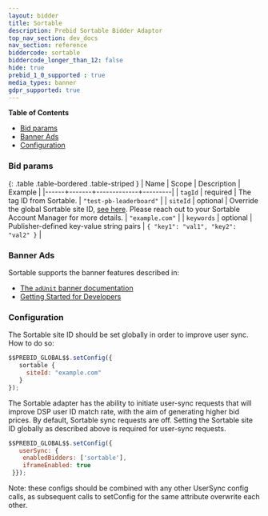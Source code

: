 ```yaml
---
layout: bidder
title: Sortable
description: Prebid Sortable Bidder Adaptor
top_nav_section: dev_docs
nav_section: reference
biddercode: sortable
biddercode_longer_than_12: false
hide: true
prebid_1_0_supported : true
media_types: banner
gdpr_supported: true
---
```


**Table of Contents**

- [Bid params](#sortable-bid-params)
- [Banner Ads](#sortable-banner)
- [Configuration](#sortable-configuration)

<a name="sortable-bid-params" />

### Bid params

{: .table .table-bordered .table-striped }
| Name | Scope | Description | Example |
|------+-------+-------------+---------|
| `tagId` | required | The tag ID from Sortable. | `"test-pb-leaderboard"` |
| `siteId` | optional | Override the global Sortable site ID, [see here](#sortable-configuration). Please reach out to your Sortable Account Manager for more details. | `"example.com"` |
| `keywords` | optional | Publisher-defined key-value string pairs | `{ "key1": "val1", "key2": "val2" }` |

<a name="sortable-banner" />

### Banner Ads

Sortable supports the banner features described in:

- [The `adUnit` banner documentation]({{site.baseurl}}/dev-docs/adunit-reference.html#adUnit-banner-example)
- [Getting Started for Developers]({{site.baseurl}}/dev-docs/getting-started.html)


<a name="sortable-configuration" />

### Configuration

The Sortable site ID should be set globally in order to improve user sync. How to do so:

```javascript
$$PREBID_GLOBAL$$.setConfig({
   sortable {
     siteId: "example.com"
   }
});
 ```

The Sortable adapter has the ability to initiate user-sync requests that will improve DSP user ID match rate,
with the aim of generating higher bid prices. By default, Sortable sync requests are off. Setting the Sortable site ID globally as described above is required for user-sync requests. 

```javascript
$$PREBID_GLOBAL$$.setConfig({
   userSync: {
    enabledBidders: ['sortable'],
    iframeEnabled: true
 }});
```

Note: these configs should be combined with any other UserSync config calls, as subsequent calls to setConfig for the same attribute overwrite each other.
